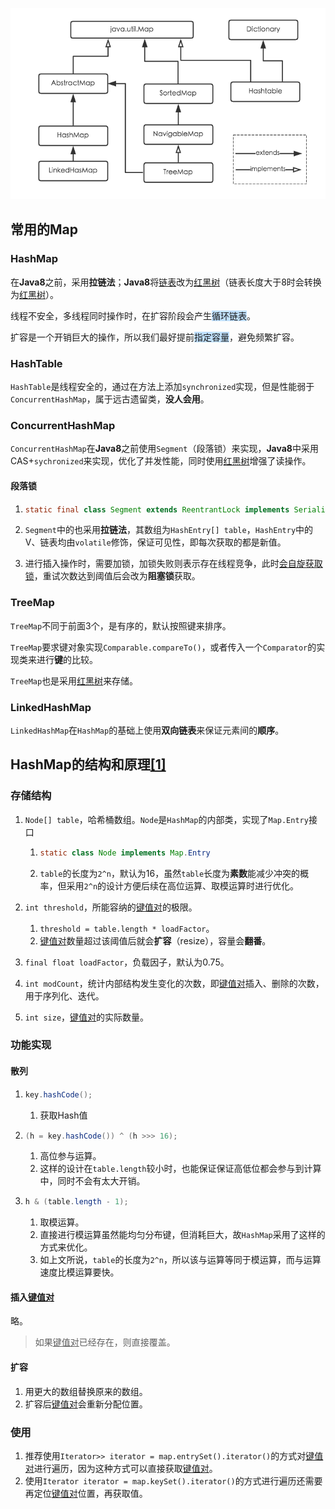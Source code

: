 ![](../images/1/map.png)

## 常用的Map

### HashMap

在**Java8**之前，采用**拉链法**；**Java8**将<u>链表</u>改为<u>红黑树</u>（链表长度大于8时会转换为<u>红黑树</u>）。

线程不安全，多线程同时操作时，在扩容阶段会产生<span style=background:#c2e2ff>循环链表</span>。

扩容是一个开销巨大的操作，所以我们最好提前<span style=background:#c2e2ff>指定容量</span>，避免频繁扩容。

### HashTable

`HashTable`是线程安全的，通过在方法上添加`synchronized`实现，但是性能弱于`ConcurrentHashMap`，属于远古遗留类，**没人会用**。

### ConcurrentHashMap

`ConcurrentHashMap`在**Java8**之前使用`Segment`（段落锁）来实现，**Java8**中采用CAS+`sychronized`来实现，优化了并发性能，同时使用<u>红黑树</u>增强了读操作。

#### 段落锁

1. ```java
   static final class Segment extends ReentrantLock implements Serializable
   ```

2. `Segment`中的也采用**拉链法**，其数组为`HashEntry[] table`，`HashEntry`中的V、链表均由`volatile`修饰，保证可见性，即每次获取的都是新值。

3. 进行插入操作时，需要加锁，加锁失败则表示存在线程竞争，此时[会自旋获取锁](https://crossoverjie.top/2018/07/23/java-senior/ConcurrentHashMap/)，重试次数达到阈值后会改为**阻塞锁**获取。

### TreeMap

`TreeMap`不同于前面3个，是有序的，默认按照键来排序。

`TreeMap`要求键对象实现`Comparable.compareTo()`，或者传入一个`Comparator`的实现类来进行**键**的比较。

`TreeMap`也是采用<u>红黑树</u>来存储。

### LinkedHashMap

`LinkedHashMap`在`HashMap`的基础上使用**双向链表**来保证元素间的**顺序**。



## HashMap的结构和原理[[1]](https://tech.meituan.com/2016/06/24/java-hashmap.html)

### 存储结构

1. `Node[] table`，哈希桶数组。`Node`是`HashMap`的内部类，实现了`Map.Entry`接口

   1. ```java
      static class Node implements Map.Entry
      ```

   2. `table`的长度为`2^n`，默认为16，虽然`table`长度为**素数**能减少冲突的概率，但采用`2^n`的设计方便后续在高位运算、取模运算时进行优化。

2. `int threshold`，所能容纳的<u>键值对</u>的极限。

   1. `threshold = table.length * loadFactor`。
   2. <u>键值对</u>数量超过该阈值后就会**扩容**（resize），容量会**翻番**。

5. `final float loadFactor`，负载因子，默认为0.75。

6. `int modCount`，统计内部结构发生变化的次数，即<u>键值对</u>插入、删除的次数，用于序列化、迭代。

7. `int size`，<u>键值对</u>的实际数量。

### 功能实现

#### 散列

1. ```java
   key.hashCode();
   ```

   1. 获取Hash值

2. ```java
   (h = key.hashCode()) ^ (h >>> 16);
   ```

   1. 高位参与运算。
   2. 这样的设计在`table.length`较小时，也能保证保证高低位都会参与到计算中，同时不会有太大开销。

3. ```java
   h & (table.length - 1);
   ```

   1. 取模运算。
   2. 直接进行模运算虽然能均匀分布键，但消耗巨大，故`HashMap`采用了这样的方式来优化。
   3. 如上文所说，`table`的长度为`2^n`，所以该与运算等同于模运算，而与运算速度比模运算要快。

#### 插入<u>键值对</u>

略。

> 如果<u>键值对</u>已经存在，则直接覆盖。

#### 扩容

1. 用更大的数组替换原来的数组。 	
2. 扩容后<u>键值对</u>会重新分配位置。

### 使用

1. 推荐使用`Iterator>> iterator = map.entrySet().iterator()`的方式对<u>键值对</u>进行遍历，因为这种方式可以直接获取<u>键值对</u>。
2. 使用`Iterator iterator = map.keySet().iterator()`的方式进行遍历还需要再定位<u>键值对</u>位置，再获取值。

